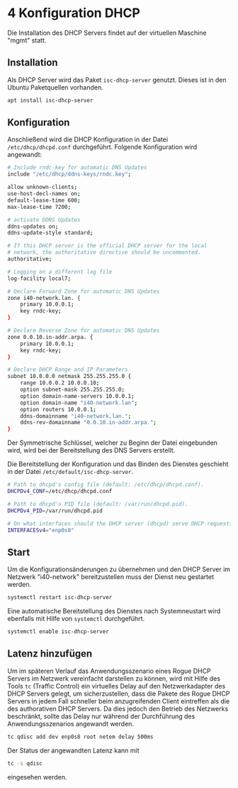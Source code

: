 # 4 Konfiguration DHCP
Die Installation des DHCP Servers findet auf der virtuellen Maschine "mgmt" statt.

## Installation
Als DHCP Server wird das Paket ```isc-dhcp-server``` genutzt. Dieses ist in den Ubuntu Paketquellen vorhanden.

```bash
apt install isc-dhcp-server
```

## Konfiguration
Anschließend wird die DHCP Konfiguration in der Datei ```/etc/dhcp/dhcpd.conf``` durchgeführt. Folgende Konfiguration wird angewandt:

```bash
# Include rndc-key for automatic DNS Updates
include "/etc/dhcp/ddns-keys/rndc.key";

allow unknown-clients;
use-host-decl-names on;
default-lease-time 600;
max-lease-time 7200;

# activate DDNS Updates
ddns-updates on;
ddns-update-style standard;

# If this DHCP server is the official DHCP server for the local
# network, the authoritative directive should be uncommented.
authoritative;

# Logging on a different log file
log-facility local7;

# Declare Forward Zone for automatic DNS Updates
zone i40-network.lan. {
	primary 10.0.0.1;
	key rndc-key;
}

# Declare Reverse Zone for automatic DNS Updates
zone 0.0.10.in-addr.arpa. {
	primary 10.0.0.1;
	key rndc-key;
}

# Declare DHCP Range and IP Parameters
subnet 10.0.0.0 netmask 255.255.255.0 {
	range 10.0.0.2 10.0.0.10;
	option subnet-mask 255.255.255.0;
	option domain-name-servers 10.0.0.1;
	option domain-name "i40-network.lan";
	option routers 10.0.0.1;
	ddns-domainname "i40-network.lan.";
	ddns-rev-domainname "0.0.10.in-addr.arpa.";
}
```

Der Symmetrische Schlüssel, welcher zu Beginn der Datei eingebunden wird, wird bei der Bereitstellung des DNS Servers erstellt.

Die Bereitstellung der Konfiguration und das Binden des Dienstes geschieht in der Datei ```/etc/default/isc-dhcp-server```.

```bash
# Path to dhcpd's config file (default: /etc/dhcp/dhcpd.conf).
DHCPDv4_CONF=/etc/dhcp/dhcpd.conf

# Path to dhcpd's PID file (default: /var/run/dhcpd.pid).
DHCPDv4_PID=/var/run/dhcpd.pid

# On what interfaces should the DHCP server (dhcpd) serve DHCP requests?
INTERFACESv4="enp0s8"
```

## Start
Um die Konfigurationsänderungen zu übernehmen und den DHCP Server im Netzwerk "i40-network" bereitzustellen muss der Dienst neu gestartet werden.

```bash
systemctl restart isc-dhcp-server
```

Eine automatische Bereitstellung des Dienstes nach Systemneustart wird ebenfalls mit Hilfe von ```systemctl``` durchgeführt.

```bash
systemctl enable isc-dhcp-server
```

## Latenz hinzufügen
Um im späteren Verlauf das Anwendungsszenario eines Rogue DHCP Servers im Netzwerk vereinfacht darstellen zu können, wird mit Hilfe des Tools ```tc``` (Traffic Control) ein virtuelles Delay auf den Netzwerkadapter des DHCP Servers gelegt, um sicherzustellen, dass die Pakete des Rogue DHCP Servers in jedem Fall schneller beim anzugreifenden Client eintreffen als die des authorativen DHCP Servers. Da dies jedoch den Betrieb des Netzwerks beschränkt, sollte das Delay nur während der Durchführung des Anwendungsszenarios angewandt werden.

```bash
tc qdisc add dev enp0s8 root netem delay 500ms
```

Der Status der angewandten Latenz kann mit 
```bash
tc -s qdisc
```
eingesehen werden.